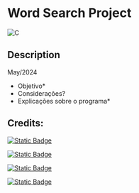 # Word Search Project

![C](https://img.shields.io/badge/c-%2300599C.svg?style=for-the-badge&logo=c&logoColor=white)

## Description
May/2024

- Objetivo*
- Considerações?
- Explicações sobre o programa*

## Credits:
[![Static Badge](https://img.shields.io/badge/JoYoneyama-github?style=flat&logo=github&logoColor=white&label=github&labelColor=gray&color=blue&link=https%3A%2F%2Fgithub.com%2FJoYoneyama)](https://github.com/JoYoneyama)

[![Static Badge](https://img.shields.io/badge/Moscofian-github?style=flat&logo=github&logoColor=white&label=github&labelColor=gray&color=blue&link=https%3A%2F%2Fgithub.com%2FMoscofian)](https://github.com/Moscofian)

[![Static Badge](https://img.shields.io/badge/Yukiosz-github?style=flat&logo=github&logoColor=white&label=github&labelColor=gray&color=blue&link=https%3A%2F%2Fgithub.com%2Fyukiosz)](https://github.com/yukiosz)

[![Static Badge](https://img.shields.io/badge/RenanVKoashi-github?style=flat&logo=github&logoColor=white&label=github&labelColor=gray&color=blue&link=https%3A%2F%2Fgithub.com%2FRenanVKoashi)](https://github.com/RenanVKoashi)


